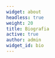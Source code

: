 ```yaml
---
widget: about
headless: true
weight: 20
title: Biografia
active: true
author: admin
widget_id: bio
---
```

